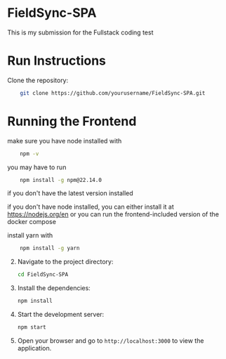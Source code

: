 # FieldSync-SPA
This is my submission for the Fullstack coding test

# Run Instructions

Clone the repository:

```bash
    git clone https://github.com/yourusername/FieldSync-SPA.git
```

# Running the Frontend

make sure you have node installed with 

```bash
    npm -v
```

you may have to run 

```bash
    npm install -g npm@22.14.0
```

if you don't have the latest version installed


if you don't have node installed, you can either install it at https://nodejs.org/en or you can run the frontend-included version of the docker compose 

install yarn with 

```bash 
    npm install -g yarn
```

2. Navigate to the project directory:
    ```bash
    cd FieldSync-SPA
    ```
3. Install the dependencies:
    ```bash
    npm install
    ```
4. Start the development server:
    ```bash
    npm start
    ```
5. Open your browser and go to `http://localhost:3000` to view the application.

